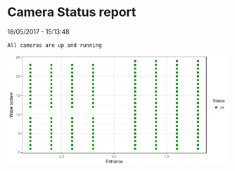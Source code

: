 Camera Status report
================
18/05/2017 - 15:13:48

    All cameras are up and running

![](camreport_files/figure-markdown_github/unnamed-chunk-2-1.png)
